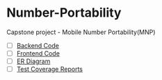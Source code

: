 # Number-Portability
Capstone project - Mobile Number Portability(MNP)

- [ ] [Backend Code](https://github.com/Ameena-Juhi/Number-Portability/tree/main/DonorOperator/src)
- [ ] [Frontend Code](https://github.com/Ameena-Juhi/Number-Portability/tree/main/Donor/src)
- [ ] [ER Diagram](https://github.com/Ameena-Juhi/Number-Portability/blob/main/ERDiagrams/DonorOperator.png)
- [ ] [Test Coverage Reports](https://github.com/Ameena-Juhi/Number-Portability/blob/main/ERDiagrams/CoverageReport.png)
